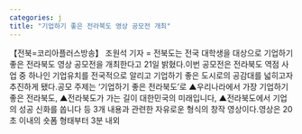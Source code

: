 ```yaml
---
categories: j
title: "기업하기 좋은 전라북도 영상 공모전 개최"
---
```

【전북=코리아플러스방송】 조원석 기자 = 전북도는 전국 대학생을 대상으로 기업하기 좋은 전라북도 영상 공모전을 개최한다고 21일 밝혔다.이번 공모전은 전라북도 역점 사업 중 하나인 기업유치를 전국적으로 알리고 기업하기 좋은 도시로의 공감대를 넓히고자 추진하게 됐다.공모 주제는 ‘기업하기 좋은 전라북도’로 ▲우리나라에서 가장 기업하기 좋은 전라북도, ▲전라북도가 가는 길이 대한민국의 미래입니다, ▲전라북도에서 기업의 성공 신화를 쏩니다 등 3개 내용과 관련한 자유로운 형식의 창작 영상이다.영상은 20초 이내의 숏폼 형태부터 3분 내외